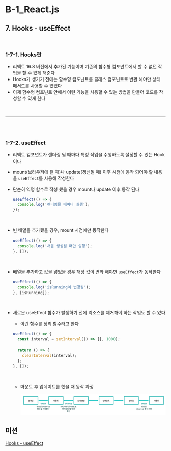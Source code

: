 # B-1_React.js
## 7. Hooks - useEffect
<br>

### 1-7-1. Hooks란
- 리액트 16.8 버전에서 추가된 기능이며 기존의 함수형 컴포넌트에서 할 수 없던 작업을 할 수 있게 해준다
- Hooks가 생기기 전에는 함수형 컴포넌트를 클래스 컴포넌트로 변환 해야만 상태 메서드를 사용할 수 있었다
- 이제 함수형 컴포넌트 안에서 이런 기능을 사용할 수 있는 방법을 만들어 코드를 작성할 수 있게 한다
<br><br><br>
<hr>
<br><br>

### 1-7-2. useEffect

- 리액트 컴포넌트가 렌더링 될 때마다 특정 작업을 수행하도록 설정할 수 있는 Hook이다
- mount(브라우저에 뜰 때)나 update(갱신될 때) 이후 시점에 동작 되어야 할 내용을 `useEffect`를 사용해 작성한다
- 단순히 익명 함수로 작성 했을 경우 mount나 update 이후 동작 된다
    
    ```jsx
    useEffect(() => {
      console.log('렌더링될 때마다 실행');
    });
    ```
    <br>
    
- 빈 배열을 추가했을 경우, mount 시점에만 동작한다
    
    ```jsx
    useEffect(() => {
      console.log('처음 생성될 때만 실행');
    }, []);
    ```
    <br>
    
- 배열을 추가하고 값을 넣었을 경우 해당 값이 변화 해야만 `useEffect`가 동작한다
    
    ```jsx
    useEffect(() => {
      console.log('isRunning이 변경됨');
    }, [isRunning]);
    ```
    <br>
    
- 새로운 useEffect 함수가 발생하기 전에 리소스를 제거해야 하는 작업도 할 수 있다
    - 이런 함수를 정리 함수라고 한다
    
    ```jsx
    useEffect(() => {
      const interval = setInterval(() => {}, 1000);
      
      return () => {
        clearInterval(interval);
      };
    }, []);
    ```
    <br>
    
    - 마운트 후 업데이트를 했을 때 동작 과정
        
        <img src="../../image/React 마운트와 업데이트.png">

## 미션
[Hooks - useEffect](https://www.notion.so/06-Hooks-useEffect-21b1eb8b52ff806889d2dd26ef1086c6?source=copy_link)